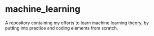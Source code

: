 # machine_learning

A repository containing my efforts to learn machine learning theory, by putting into practice and coding elements from scratch.
